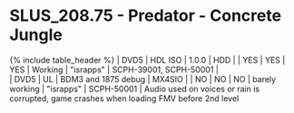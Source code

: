 # SLUS_208.75 - Predator - Concrete Jungle

{% include table_header %}
| DVD5 | HDL ISO | 1.0.0 | HDD |  | YES | YES | YES | Working | "israpps" | SCPH-39001, SCPH-50001 |  
| DVD5 | UL | BDM3 and 1875 debug | MX4SIO |  | NO | NO | NO | barely working | "israpps" | SCPH-50001 | Audio used on voices or rain is corrupted, game crashes when loading FMV before 2nd level 

